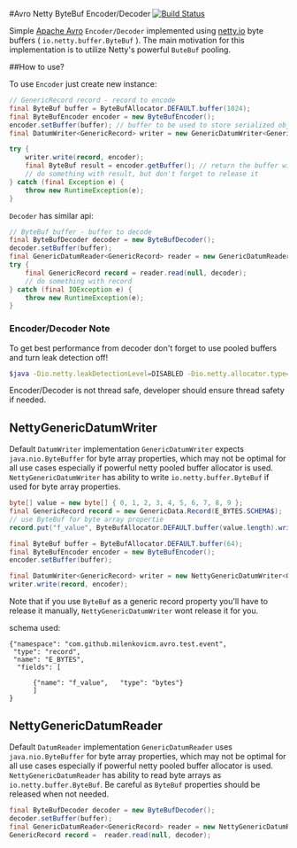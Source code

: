 #Avro Netty ByteBuf Encoder/Decoder [![Build Status](https://api.travis-ci.org/milenkovicm/avro-netty.svg)](https://travis-ci.org/milenkovicm/avro-netty)

Simple [Apache Avro](avro.apache.org) `Encoder/Decoder` implemented using [netty.io](netty.io) byte buffers ( `io.netty.buffer.ByteBuf` ). The main motivation for this implementation is to utilize Netty's powerful `ButeBuf` pooling.

##How to use?

To use `Encoder` just create new instance:

```java
// GenericRecord record - record to encode 
final ByteBuf buffer = ByteBufAllocator.DEFAULT.buffer(1024);
final ByteBufEncoder encoder = new ByteBufEncoder();
encoder.setBuffer(buffer); // buffer to be used to store serialized object 
final DatumWriter<GenericRecord> writer = new GenericDatumWriter<GenericRecord>(record.getSchema());

try {
    writer.write(record, encoder);
    final ByteBuf result = encoder.getBuffer(); // return the buffer with the serialized object
	// do something with result, but don't forget to release it 
} catch (final Exception e) {
    throw new RuntimeException(e);
} 
```

`Decoder` has similar api:

```java
// ByteBuf buffer - buffer to decode
final ByteBufDecoder decoder = new ByteBufDecoder();
decoder.setBuffer(buffer);
final GenericDatumReader<GenericRecord> reader = new GenericDatumReader<GenericRecord>(record.getSchema());
try {
    final GenericRecord record = reader.read(null, decoder);
    // do something with record
} catch (final IOException e) {
    throw new RuntimeException(e);
}
```

### Encoder/Decoder Note
 
To get best performance from decoder don't forget to use pooled buffers and turn leak detection off!

```bash
$java -Dio.netty.leakDetectionLevel=DISABLED -Dio.netty.allocator.type=pooled  ...
```

Encoder/Decoder is not thread safe, developer should ensure thread safety if needed.

## NettyGenericDatumWriter

Default `DatumWriter` implementation `GenericDatumWriter` expects `java.nio.ByteBuffer` for byte array properties, which may not be optimal for all use cases especially if powerful netty pooled buffer allocator is used. `NettyGenericDatumWriter` has ability to write `io.netty.buffer.ByteBuf` if used for byte array properties. 

```java
byte[] value = new byte[] { 0, 1, 2, 3, 4, 5, 6, 7, 8, 9 };
final GenericRecord record = new GenericData.Record(E_BYTES.SCHEMA$);
// use ByteBuf for byte array propertie
record.put("f_value", ByteBufAllocator.DEFAULT.buffer(value.length).writeBytes(value));

final ByteBuf buffer = ByteBufAllocator.DEFAULT.buffer(64);
final ByteBufEncoder encoder = new ByteBufEncoder();
encoder.setBuffer(buffer);

final DatumWriter<GenericRecord> writer = new NettyGenericDatumWriter<GenericRecord>(record.getSchema());
writer.write(record, encoder);
```  
Note that if you use `ByteBuf` as a generic record property you'll have to release it manually, `NettyGenericDatumWriter` wont release it for you.

schema used: 
```
{"namespace": "com.github.milenkovicm.avro.test.event",
 "type": "record",
 "name": "E_BYTES",     
  "fields": [
 
      {"name": "f_value",   "type": "bytes"}
      ]
}
```

## NettyGenericDatumReader

Default `DatumReader` implementation `GenericDatumReader` uses `java.nio.ByteBuffer` for byte array properties, which may not be optimal for all use cases especially if powerful netty pooled buffer allocator is used. `NettyGenericDatumReader` has ability to read byte arrays as `io.netty.buffer.ByteBuf`. Be careful as `ByteBuf` properties should be released when not needed.

```java
final ByteBufDecoder decoder = new ByteBufDecoder();
decoder.setBuffer(buffer);
final GenericDatumReader<GenericRecord> reader = new NettyGenericDatumReader<GenericRecord>(schema);
GenericRecord record =  reader.read(null, decoder);
```
